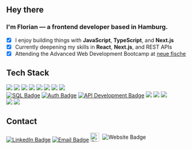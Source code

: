 ## Hey there

### I'm Florian — a frontend developer based in Hamburg.

- [x] I enjoy building things with **JavaScript**, **TypeScript**, and **Next.js**
- [x] Currently deepening my skills in **React**, **Next.js**, and REST APIs
- [x] Attending the Advanced Web Development Bootcamp at [neue fische](https://www.neuefische.de/)

## Tech Stack

<a href="#" target="_blank"><img src="https://img.shields.io/badge/React-20232A?style=for-the-badge&logo=react&logoColor=61DAFB2" /></a>
<a href="#" target="_blank"><img src="https://img.shields.io/badge/React_Router-CA4245?style=for-the-badge&logo=react-router&logoColor=white" /></a>
<a href="#" target="_blank"><img src="https://img.shields.io/badge/Next.js-000000?style=for-the-badge&logo=nextdotjs&logoColor=white" /></a>
<a href="#" target="_blank"><img src="https://img.shields.io/badge/Node%20js-339933?style=for-the-badge&logo=nodedotjs&logoColor=white" /></a>
<a href="#" target="_blank"><img src="https://img.shields.io/badge/Express%20js-000000?style=for-the-badge&logo=express&logoColor=white" /></a>
<a href="#" target="_blank"><img src="https://img.shields.io/badge/Nunjucks-1C4913?style=for-the-badge&logo=nunjucks&logoColor=white" /></a>
<a href="#" target="_blank"><img src="https://img.shields.io/badge/TypeScript-007ACC?style=for-the-badge&logo=typescript&logoColor=white" /></a>
<a href="#" target="_blank"><img src="https://img.shields.io/badge/JavaScript-323330?style=for-the-badge&logo=javascript&logoColor=F7DF1E" /></a>
<br/>
<a href="#" target="_blank"><img src="https://img.shields.io/badge/SQL-4479A1?style=for-the-badge&logo=mysql&logoColor=white" alt="SQL Badge" /></a>
<a href="#" target="_blank"><img src="https://img.shields.io/badge/Auth-6C47FF?style=for-the-badge&logo=auth0&logoColor=white" alt="Auth Badge" /></a>
<a href="#" target="_blank"><img src="https://img.shields.io/badge/API%20Development-FF6F00?style=for-the-badge&logo=postman&logoColor=white" alt="API Development Badge" /></a>
<a href="#" target="_blank"><img src="https://img.shields.io/badge/HTML5-DD4B25?style=for-the-badge&logo=html5&logoColor=white" /></a>
<a href="#" target="_blank"><img src="https://img.shields.io/badge/CSS3-0070BB?style=for-the-badge&logo=css3&logoColor=white" /></a>
<a href="#" target="_blank"><img src="https://img.shields.io/badge/Tailwind_CSS-38B2AC?style=for-the-badge&logo=tailwind-css&logoColor=white" /></a>
<br/>
<a href="#" target="_blank"><img src="https://img.shields.io/badge/GIT-F05033?style=for-the-badge&logo=git&logoColor=white" /></a>
<a href="#" target="_blank"><img src="https://img.shields.io/badge/Github-323330?style=for-the-badge&logo=github&logoColor=white" /></a>

## Contact

<a href="https://www.linkedin.com/in/florian-harten/" target="_blank"><img src="https://img.shields.io/badge/LinkedIn-0A66C2?style=for-the-badge&logo=linkedin&logoColor=white" alt="LinkedIn Badge"/></a>
<a href="mailto:florian.harten@proton.me" target="_blank"><img src="https://img.shields.io/badge/Email-8B89CC?style=for-the-badge&logo=protonmail&logoColor=white" alt="Email Badge"/></a>
<a href="https://florian-harten.de" target="_blank" style="display: inline-flex; align-items: center; text-decoration: none;">
  <img src="https://www.florian-harten.de/favicon.ico" alt="Site Logo" style="width: 24px; height: 24px; margin-right: 8px;">
  <img src="https://img.shields.io/badge/florian--harten.de-f0f0f0?style=for-the-badge&logoColor=white&labelColor=333333" alt="Website Badge"/>
</a>
